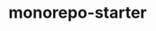 # monorepo-starter

<!-- [![Build Status](https://img.shields.io/travis/rafamel/monorepo-starter/master.svg)](https://travis-ci.org/rafamel/monorepo-starter)
[![Coverage](https://img.shields.io/coveralls/rafamel/monorepo-starter/master.svg)](https://coveralls.io/github/rafamel/monorepo-starter)
[![License](https://img.shields.io/github/license/rafamel/monorepo-starter.svg)](https://github.com/rafamel/monorepo-starter/blob/master/LICENSE)

> A bells & whistles riseup based monorepo starter.

## Packages -->
